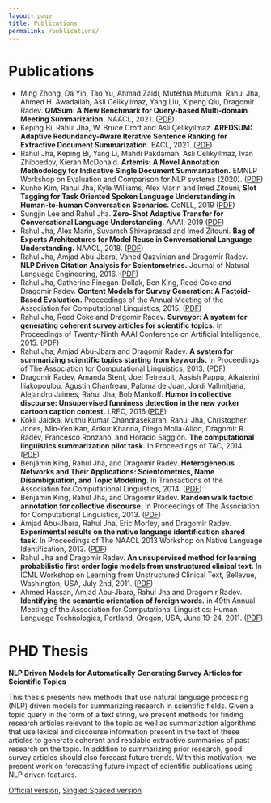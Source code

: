 ```yaml
---
layout: page
title: Publications
permalink: /publications/
---
```


# Publications
* Ming Zhong, Da Yin, Tao Yu, Ahmad Zaidi, Mutethia Mutuma, Rahul Jha, Ahmed H. Awadallah, Asli Celikyilmaz, Yang Liu, Xipeng Qiu, Dragomir Radev. **QMSum: A New Benchmark for Query-based Multi-domain Meeting Summarization.** NAACL, 2021. ([PDF](https://arxiv.org/abs/2104.05938))
* Keping Bi, Rahul Jha, W. Bruce Croft and Asli Çelikyilmaz. **AREDSUM: Adaptive Redundancy-Aware Iterative Sentence Ranking for Extractive Document Summarization.**  EACL, 2021. ([PDF](https://arxiv.org/pdf/2004.06176.pdf))
* Rahul Jha, Keping Bi, Yang Li, Mahdi Pakdaman, Asli Celikyilmaz, Ivan Zhiboedov, Kieran McDonald. **Artemis: A Novel Annotation Methodology for Indicative Single Document Summarization.** EMNLP Workshop on Evaluation and Comparison for NLP systems (2020). ([PDF](https://arxiv.org/pdf/2005.02146))
* Kunho Kim, Rahul Jha, Kyle Williams, Alex Marin and Imed Zitouni, **Slot Tagging for Task Oriented Spoken Language Understanding in Human-to-human Conversation Scenarios.** CoNLL, 2019  ([PDF](https://www.aclweb.org/anthology/K19-1071.pdf))
* Sungjin Lee and Rahul Jha. **Zero-Shot Adaptive Transfer for Conversational Language Understanding.** AAAI, 2019 ([PDF](https://arxiv.org/pdf/1808.10059.pdf))
* Rahul Jha, Alex Marin, Suvamsh Shivaprasad and Imed Zitouni. **Bag of Experts Architectures for Model Reuse in Conversational Language Understanding.** NAACL, 2018. ([PDF](http://aclweb.org/anthology/N18-3019))
* Rahul Jha, Amjad Abu-Jbara, Vahed Qazvinian and Dragomir Radev. **NLP Driven Citation Analysis for Scientometrics.** Journal of Natural Language Engineering, 2016. ([PDF](/assets/aan_jnle_CR.pdf))
* Rahul Jha, Catherine Finegan-Dollak, Ben King, Reed Coke and Dragomir Radev. **Content Models for Survey Generation: A Factoid-Based Evaluation.** Proceedings of the Annual Meeting of the Association for Computational Linguistics, 2015. ([PDF](http://www.aclweb.org/anthology/P15-1043))
* Rahul Jha, Reed Coke and Dragomir Radev. **Surveyor: A system for generating coherent survey articles for scientific topics.** In Proceedings of Twenty-Ninth AAAI Conference on Artificial Intelligence, 2015. ([PDF](https://www.aaai.org/ocs/index.php/AAAI/AAAI15/paper/view/9855))
* Rahul Jha, Amjad Abu-Jbara and Dragomir Radev. **A system for summarizing scientific topics starting from keywords.** In Proceedings of The Association for Computational Linguistics, 2013. ([PDF](http://www.aclweb.org/anthology/P13-2102))
* Dragomir Radev, Amanda Stent, Joel Tetreault, Aasish Pappu, Aikaterini Iliakopoulou, Agustin Chanfreau, Paloma de Juan, Jordi Vallmitjana, Alejandro Jaimes, Rahul Jha, Bob Mankoff. **Humor in collective discourse: Unsupervised funniness detection in the new yorker cartoon caption contest.** LREC, 2016 ([PDF](https://arxiv.org/pdf/1506.08126))
* Kokil Jaidka, Muthu Kumar Chandrasekaran, Rahul Jha, Christopher Jones, Min-Yen Kan, Ankur Khanna, Diego Molla-Aliod, Dragomir R. Radev, Francesco Ronzano, and Horacio Saggion. **The computational linguistics summarization pilot task.** In Proceedings of TAC, 2014. ([PDF](http://clair.si.umich.edu/~radev/papers/tac2014.pdf))
* Benjamin King, Rahul Jha, and Dragomir Radev. **Heterogeneous Networks and Their Applications: Scientometrics, Name Disambiguation, and Topic Modeling.** In Transactions of the Association for Computational Linguistics, 2014. ([PDF](https://transacl.org/ojs/index.php/tacl/article/viewFile/110/28))
* Benjamin King, Rahul Jha, and Dragomir Radev. **Random walk factoid annotation for collective discourse.** In Proceedings of The Association for Computational Linguistics, 2013. ([PDF](http://www.aclweb.org/anthology/P13-2045))
* Amjad Abu-Jbara, Rahul Jha, Eric Morley, and Dragomir Radev. **Experimental results on the native language identification shared task.** In Proceedings of The NAACL 2013 Workshop on Native Language Identification, 2013. ([PDF](http://www.aclweb.org/anthology/W13-1710))
* Rahul Jha and Dragomir Radev. **An unsupervised method for learning probabilistic first order logic models from unstructured clinical text.** In ICML Workshop on Learning from Unstructured Clinical Text,  Bellevue, Washington, USA, July 2nd, 2011. ([PDF](https://sites.google.com/site/learnclinicalfreetext/entries/ICMLWS4.pdf?attredirects=0&d=1))
* Ahmed Hassan, Amjad Abu-Jbara, Rahul Jha and Dragomir Radev. **Identifying the semantic orientation of foreign words.** in  49th Annual Meeting of the Association for Computational Linguistics: Human Language Technologies, Portland, Oregon, USA, June 19-24, 2011. ([PDF](http://www.aclweb.org/anthology/P11-2104))

# PHD Thesis
**NLP Driven Models for Automatically Generating Survey Articles for Scientific Topics**

This thesis presents new methods that use natural language processing (NLP) driven models for summarizing research in scientific fields. Given a topic query in the form of a text string, we present methods for finding research articles relevant to the topic as well as summarization algorithms that use lexical and discourse information present in the text of these articles to generate coherent and readable extractive summaries of past research on the topic. In addition to summarizing prior research, good survey articles should also forecast future trends. With this motivation, we present work on forecasting future impact of scientific publications using NLP driven features.

[Official version](/assets/Thesis_RahulJha.doublespaced.pdf), [Singled Spaced version](/assets/Thesis_RahulJha.singlespace.pdf)
